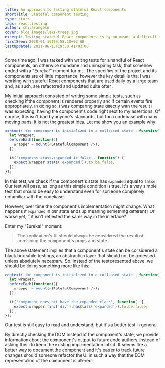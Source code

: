 ```yaml
---
title: An approach to testing stateful React components
shortTitle: Stateful component testing
type: story
tags: react,testing
author: chalarangelo
cover: blog_images/lake-trees.jpg
excerpt: Testing stateful React components is by no means a difficult task, but did you know there is an elegant solution that doesn't involve testing state directly?
firstSeen: 2020-01-16T09:58:18+02:00
lastUpdated: 2021-06-12T19:30:41+03:00
---
```


Some time ago, I was tasked with writing tests for a handful of React components, an otherwise mundane and uninspiring task, that somehow ended with a "Eureka!" moment for me. The specifics of the project and its components are of little importance, however the key detail is that I was working with stateful React components that are used daily by a large team and, as such, are refactored and updated quite often.

My initial approach consisted of writing some simple tests, such as checking if the component is rendered properly and if certain events fire appropriately. In doing so, I was comparing state directly with the result I was expecting, having the component's code right next to my assertions. Of course, this isn't bad by anyone's standards, but for a codebase with many moving parts, it is not the greatest idea. Let me show you an example why:

```js
context('the component is initialized in a collapsed state', function() {
  let wrapper;
  beforeEach(function(){
    wrapper = mount(<StatefulComponent />);
  });

  it('component state.expanded is false', function() {
    expect(wrapper.state('expanded')).to.be.false;
  });
});
```

In this test, we check if the component's state has `expanded` equal to `false`. Our test will pass, as long as this simple condition is true. It's a very simple test that should be easy to understand even for someone completely unfamiliar with the codebase.

However, over time the component's implementation might change. What happens if `expanded` in our state ends up meaning something different? Or worse yet, if it isn't reflected the same way in the interface?

Enter my "Eureka!" moment:

> The application's UI should always be considered the result of combining the component's props and state.

The above statement implies that a component's state can be considered a black box while testings, an abstraction layer that should not be accessed unless absolutely necessary. So, instead of the test presented above, we should be doing something more like this:

```js
context('the component is initialized in a collapsed state', function() {
  let wrapper;
  beforeEach(function(){
    wrapper = mount(<StatefulComponent />);
  });

  it('component does not have the expanded class', function() {
    expect(wrapper.find('div').hasClass('expanded')).to.be.false;
  });
});
```

Our test is still easy to read and understand, but it's a better test in general.

By directly checking the DOM instead of the component's state, we provide information about the component's output to future code authors, instead of asking them to keep the existing implementation intact. It seems like a better way to document the component and it's easier to track future changes should someone refactor the UI in such a way that the DOM representation of the component is altered.
